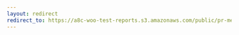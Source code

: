 ```yaml
---
layout: redirect
redirect_to: https://a8c-woo-test-reports.s3.amazonaws.com/public/pr-merge/43502/e2e/index.html
---
```

